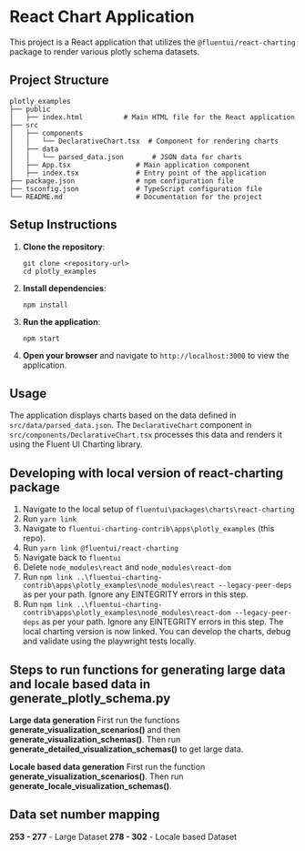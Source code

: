 # React Chart Application

This project is a React application that utilizes the `@fluentui/react-charting` package to render various plotly schema datasets.

## Project Structure

```
plotly_examples
├── public
│   ├── index.html          # Main HTML file for the React application
├── src
│   ├── components
│   │   └── DeclarativeChart.tsx  # Component for rendering charts
│   ├── data
│   │   └── parsed_data.json       # JSON data for charts
│   ├── App.tsx                # Main application component
│   ├── index.tsx              # Entry point of the application
├── package.json               # npm configuration file
├── tsconfig.json              # TypeScript configuration file
└── README.md                  # Documentation for the project
```

## Setup Instructions

1. **Clone the repository**:
   ```
   git clone <repository-url>
   cd plotly_examples
   ```

2. **Install dependencies**:
   ```
   npm install
   ```

3. **Run the application**:
   ```
   npm start
   ```

4. **Open your browser** and navigate to `http://localhost:3000` to view the application.

## Usage

The application displays charts based on the data defined in `src/data/parsed_data.json`. The `DeclarativeChart` component in `src/components/DeclarativeChart.tsx` processes this data and renders it using the Fluent UI Charting library.

## Developing with local version of react-charting package
1. Navigate to the local setup of `fluentui\packages\charts\react-charting`
2. Run `yarn link`
3. Navigate to `fluentui-charting-contrib\apps\plotly_examples` (this repo).
4. Run `yarn link @fluentui/react-charting`
5. Navigate back to `fluentui`
6. Delete `node_modules\react` and `node_modules\react-dom`
7. Run `npm link ..\fluentui-charting-contrib\apps\plotly_examples\node_modules\react --legacy-peer-deps` as per your path.
 Ignore any EINTEGRITY errors in this step. 
8. Run `npm link ..\fluentui-charting-contrib\apps\plotly_examples\node_modules\react-dom --legacy-peer-deps` as per your path.
Ignore any EINTEGRITY errors in this step. 
The local charting version is now linked.
You can develop the charts, debug and validate using the playwright tests locally.

## Steps to run functions for generating large data and locale based data in generate_plotly_schema.py

**Large data generation**
First run the functions **generate_visualization_scenarios()** and then **generate_visualization_schemas()**.
Then run **generate_detailed_visualization_schemas()** to get large data.

**Locale based data generation**
First run the function **generate_visualization_scenarios()**. Then run **generate_locale_visualization_schemas()**.

## Data set number mapping

**253 - 277** - Large Dataset
**278 - 302** - Locale based Dataset

